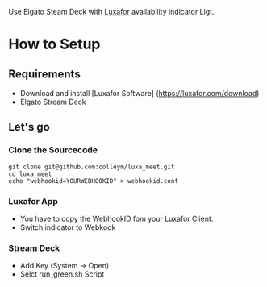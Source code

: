 Use Elgato Steam Deck with [Luxafor](https://luxafor.com) availability indicator Ligt. 

# How to Setup

## Requirements

* Download and install [Luxafor Software] (https://luxafor.com/download) 
* Elgato Stream Deck

## Let's go

### Clone the Sourcecode

```
git clone git@github.com:colleym/luxa_meet.git
cd luxa_meet
echo "webhookid=YOURWEBHOOKID" > webhookid.conf
```

### Luxafor App
* You have to copy the WebhookID fom your Luxafor Client.
* Switch indicator to Webkook

### Stream Deck
* Add Key (System -> Open) 
* Selct run_green.sh Script